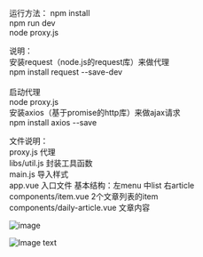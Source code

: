 运行方法：
npm install<br>
npm run dev<br>
node proxy.js<br>

说明：<br>
安装request（node.js的request库）来做代理<br>
npm install request --save-dev<br>  
启动代理<br>
node proxy.js<br>
安装axios（基于promise的http库）来做ajax请求<br>
npm install axios --save<br>

文件说明：<br>
proxy.js 代理<br>
libs/util.js 封装工具函数<br>
main.js 导入样式<br>
app.vue 入口文件 基本结构：左menu 中list 右article<br>
components/item.vue 2个文章列表的item<br>
components/daily-article.vue 文章内容<br>

![image](https://github.com/liangpeiyi/vue/blob/master/images/daily%20(1).png?raw=true)<br>

![Image text](https://github.com/liangpeiyi/vue/blob/master/images/daily%20(2).png?raw=true)<br>